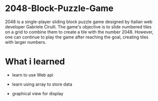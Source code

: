 # 2048-Block-Puzzle-Game

2048 is a single-player sliding block puzzle game designed by Italian web developer Gabriele Cirulli. The game's objective is to slide numbered tiles on a grid to combine them to create a tile with the number 2048. However, one can continue to play the game after reaching the goal, creating tiles with larger numbers.

# What i learned
- learn to use Web api

- learn using array to store data

- graphical view for display

